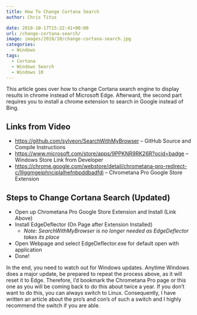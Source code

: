 ```yaml
---
title: How To Change Cortana Search
author: Chris Titus

date: 2018-10-17T15:22:41+00:00
url: /change-cortana-search/
image: images/2018/10/change-cortana-search.jpg
categories:
  - Windows
tags:
  - Cortana
  - Windows Search
  - Windows 10
---
```

This article goes over how to change Cortana search engine to display results in chrome instead of Microsoft Edge. Afterward, the second part requires you to install a chrome extension to search in Google instead of Bing. <!--more-->

## Links from Video

  * <https://github.com/sylveon/SearchWithMyBrowser> &#8211; GitHub Source and Compile Instructions
  * <https://www.microsoft.com/store/apps/9PPKNR9RK26R?ocid=badge> &#8211; Windows Store Link from Developer
  * <https://chrome.google.com/webstore/detail/chrometana-pro-redirect-c/lllggmgeiphnciplalhefnbpddbadfdi> &#8211; Chrometana Pro Google Store Extension

## Steps to Change Cortana Search (Updated)

  * Open up Chrometana Pro Google Store Extension and Install (Link Above)
  * Install EdgeDeflector (On Page after Extension Installed) 
      * _Note: SearchWithMyBrowser is no longer needed as EdgeDeflector takes its place_
  * Open Webpage and select EdgeDeflector.exe for default open with application
  * Done!

In the end, you need to watch out for Windows updates. Anytime Windows does a major update, be prepared to repeat the process above, as it will reset it to Edge. Therefore, I&#8217;d bookmark the Chrometana Pro page or this one as you will be coming back to do this about twice a year. If you don&#8217;t want to do this, you can always switch to Linux. Consequently, I have written an article about the pro&#8217;s and con&#8217;s of such a switch and I highly recommend the switch if you are able.

